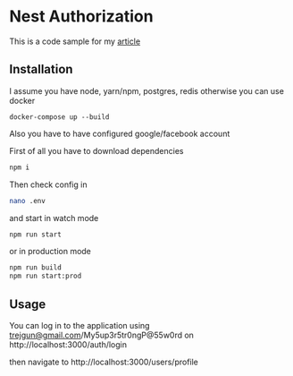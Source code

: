 # Nest Authorization

This is a code sample for my [article](https://trejgun.github.io/articles/session-based-authorization-for-nestjs)


## Installation

I assume you have node, yarn/npm, postgres, redis 
otherwise you can use docker 

```shell script
docker-compose up --build
```
 
Also you have to have configured google/facebook account

First of all you have to download dependencies
```bash
npm i
```

Then check config in
```bash
nano .env
```

and start in watch mode
```bash
npm run start
```

or in production mode
```bash
npm run build
npm run start:prod
```

## Usage

You can log in to the application using trejgun@gmail.com/My5up3r5tr0ngP@55w0rd 
on http://localhost:3000/auth/login 

then navigate to http://localhost:3000/users/profile
